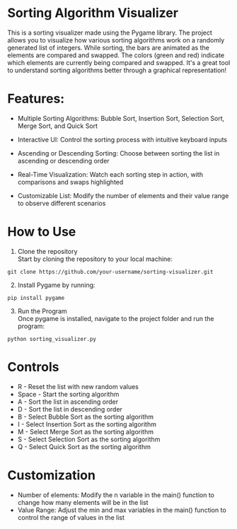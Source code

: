 # Sorting Algorithm Visualizer
This is a sorting visualizer made using the Pygame library. The project allows you to visualize how various sorting algorithms work on a randomly generated list of integers. While sorting, the bars are animated as the elements are compared and swapped. The colors (green and red) indicate which elements are currently being compared and swapped. It's a great tool to understand sorting algorithms better through a graphical representation!

# Features: 
- Multiple Sorting Algorithms: Bubble Sort, Insertion Sort, Selection Sort, Merge Sort, and Quick Sort <br />

- Interactive UI: Control the sorting process with intuitive keyboard inputs <br />

- Ascending or Descending Sorting: Choose between sorting the list in ascending or descending order <br />

- Real-Time Visualization: Watch each sorting step in action, with comparisons and swaps highlighted <br />

- Customizable List: Modify the number of elements and their value range to observe different scenarios <br />

# How to Use
1. Clone the repository <br />
Start by cloning the repository to your local machine:
```
git clone https://github.com/your-username/sorting-visualizer.git
```
2. Install Pygame by running: <br />
```
pip install pygame
```
3. Run the Program <br />
Once pygame is installed,  navigate to the project folder and run the program:
```
python sorting_visualizer.py
```
# Controls
- R - Reset the list with new random values
- Space - Start the sorting algorithm
- A - Sort the list in ascending order
- D - Sort the list in descending order
- B - Select Bubble Sort as the sorting algorithm
- I - Select Insertion Sort as the sorting algorithm
- M - Select Merge Sort as the sorting algorithm
- S - Select Selection Sort as the sorting algorithm
- Q - Select Quick Sort as the sorting algorithm
# Customization
- Number of elements: Modify the n variable in the main() function to change how many elements will be in the list
- Value Range: Adjust the min and max variables in the main() function to control the range of values in the list



